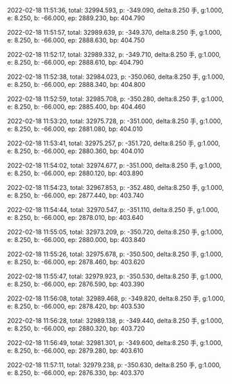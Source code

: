 2022-02-18 11:51:36, total: 32994.593, p: -349.090, delta:8.250 手, g:1.000, e: 8.250, b: -66.000, ep: 2889.230, bp: 404.790

2022-02-18 11:51:57, total: 32989.639, p: -349.370, delta:8.250 手, g:1.000, e: 8.250, b: -66.000, ep: 2888.630, bp: 404.750

2022-02-18 11:52:17, total: 32989.332, p: -349.710, delta:8.250 手, g:1.000, e: 8.250, b: -66.000, ep: 2888.610, bp: 404.790

2022-02-18 11:52:38, total: 32984.023, p: -350.060, delta:8.250 手, g:1.000, e: 8.250, b: -66.000, ep: 2888.340, bp: 404.800

2022-02-18 11:52:59, total: 32985.708, p: -350.280, delta:8.250 手, g:1.000, e: 8.250, b: -66.000, ep: 2885.400, bp: 404.460

2022-02-18 11:53:20, total: 32975.728, p: -351.000, delta:8.250 手, g:1.000, e: 8.250, b: -66.000, ep: 2881.080, bp: 404.010

2022-02-18 11:53:41, total: 32975.257, p: -351.720, delta:8.250 手, g:1.000, e: 8.250, b: -66.000, ep: 2880.360, bp: 404.010

2022-02-18 11:54:02, total: 32974.677, p: -351.000, delta:8.250 手, g:1.000, e: 8.250, b: -66.000, ep: 2880.120, bp: 403.890

2022-02-18 11:54:23, total: 32967.853, p: -352.480, delta:8.250 手, g:1.000, e: 8.250, b: -66.000, ep: 2877.440, bp: 403.740

2022-02-18 11:54:44, total: 32970.547, p: -351.110, delta:8.250 手, g:1.000, e: 8.250, b: -66.000, ep: 2878.010, bp: 403.640

2022-02-18 11:55:05, total: 32973.209, p: -350.720, delta:8.250 手, g:1.000, e: 8.250, b: -66.000, ep: 2880.000, bp: 403.840

2022-02-18 11:55:26, total: 32975.678, p: -350.500, delta:8.250 手, g:1.000, e: 8.250, b: -66.000, ep: 2878.460, bp: 403.620

2022-02-18 11:55:47, total: 32979.923, p: -350.530, delta:8.250 手, g:1.000, e: 8.250, b: -66.000, ep: 2876.590, bp: 403.390

2022-02-18 11:56:08, total: 32989.468, p: -349.820, delta:8.250 手, g:1.000, e: 8.250, b: -66.000, ep: 2878.420, bp: 403.530

2022-02-18 11:56:28, total: 32989.138, p: -349.440, delta:8.250 手, g:1.000, e: 8.250, b: -66.000, ep: 2880.320, bp: 403.720

2022-02-18 11:56:49, total: 32981.301, p: -349.600, delta:8.250 手, g:1.000, e: 8.250, b: -66.000, ep: 2879.280, bp: 403.610

2022-02-18 11:57:11, total: 32979.238, p: -350.630, delta:8.250 手, g:1.000, e: 8.250, b: -66.000, ep: 2876.330, bp: 403.370